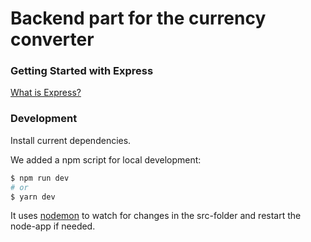 # Backend part for the currency converter

### Getting Started with Express

[What is Express?](https://expressjs.com/)

### Development

Install current dependencies.

We added a npm script for local development:

```bash
$ npm run dev
# or
$ yarn dev
```

It uses [nodemon](https://www.npmjs.com/package/nodemon) to watch for changes in the src-folder and restart the node-app if needed.
